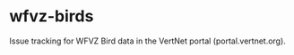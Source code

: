 wfvz-birds
==========

Issue tracking for WFVZ Bird data in the VertNet portal (portal.vertnet.org).
